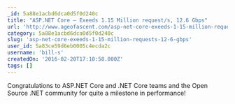 ```yaml
---
_id: 5a88e1acbd6dca0d5f0d240c
title: "ASP.NET Core – Exeeds 1.15 Million request/s, 12.6 Gbps"
url: 'http://www.ageofascent.com/asp-net-core-exeeds-1-15-million-requests-12-6-gbps/'
category: 5a88e1acbd6dca0d5f0d240c
slug: 'asp-net-core-exeeds-1-15-million-requests-12-6-gbps'
user_id: 5a83ce59d6eb0005c4ecda2c
username: 'bill-s'
createdOn: '2016-02-20T17:10:58.000Z'
tags: []
---
```


Congratulations to ASP.NET Core and .NET Core teams and the Open Source .NET community for quite a milestone in performance!
